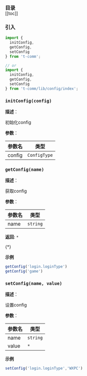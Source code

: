 <h3 style="margin-bottom: -1rem;">目录</h3>

[[toc]]

<h3>引入</h3>

```ts
import {
  initConfig,
  getConfig,
  setConfig
} from 't-comm';

// or
import {
  initConfig,
  getConfig,
  setConfig
} from 't-comm/lib/config/index';
```


### `initConfig(config)` 


**描述**：<p>初始化config</p>

**参数**：


| 参数名 | 类型 |
| --- | --- |
| config | <code>ConfigType</code> | 



<a name="getConfig"></a>

### `getConfig(name)` 


**描述**：<p>获取config</p>

**参数**：


| 参数名 | 类型 |
| --- | --- |
| name | <code>string</code> | 

**返回**: <code>\*</code><br>

<p>{*}</p>

**示例**

```typescript
getConfig('login.loginType')
getConfig('game')
```
<a name="setConfig"></a>

### `setConfig(name, value)` 


**描述**：<p>设置config</p>

**参数**：


| 参数名 | 类型 |
| --- | --- |
| name | <code>string</code> | 
| value | <code>\*</code> | 



**示例**

```typescript
setConfig('login.loginType','WXPC')
```
